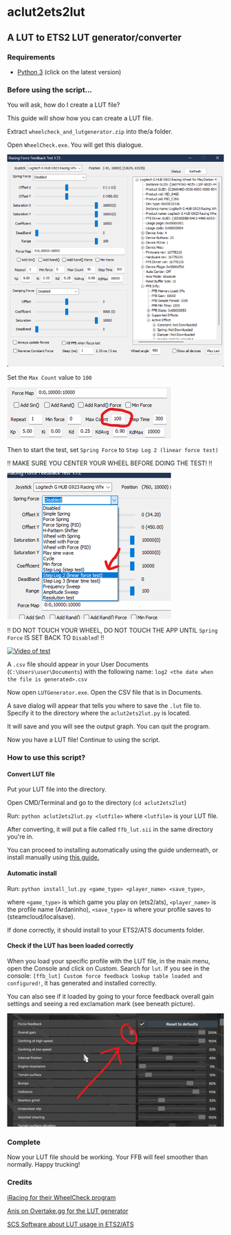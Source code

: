 # aclut2ets2lut
## A LUT to ETS2 LUT generator/converter
### Requirements
- [Python 3](https://www.python.org/downloads/) (click on the latest version)
### Before using the script...
You will ask, how do I create a LUT file?

This guide will show how you can create a LUT file.

Extract `wheelcheck_and_lutgenerator.zip` into the/a folder.

Open `WheelCheck.exe`. You will get this dialogue.

![WheelCheck dialogue](https://github.com/Ardaninho/aclut2ets2lut/blob/main/res/wheelcheckdialog.png?raw=true)

Set the `Max Count` value to `100`

![Max Count](https://github.com/Ardaninho/aclut2ets2lut/blob/main/res/maxforce.png?raw=true)

Then to start the test, set `Spring Force` to `Step Log 2 (linear force test)`

!! MAKE SURE YOU CENTER YOUR WHEEL BEFORE DOING THE TEST! !!

![Step Log Test](https://github.com/Ardaninho/aclut2ets2lut/blob/main/res/test%20steplog.png?raw=true)

!! DO NOT TOUCH YOUR WHEEL, DO NOT TOUCH THE APP UNTIL `Spring Force` IS SET BACK TO `Disabled`! !!

[![Video of test](https://img.youtube.com/vi/BpOuInXHJP0/0.jpg)](https://www.youtube.com/watch?v=BpOuInXHJP0)

A `.csv` file should appear in your User Documents (`C:\Users\user\Documents`) with the following name: `log2 <the date when the file is generated>.csv`

Now open `LUTGenerator.exe`. Open the CSV file that is in Documents.

A save dialog will appear that tells you where to save the `.lut` file to. Specify it to the directory where the `aclut2ets2lut.py` is located.

It will save and you will see the output graph. You can quit the program.

Now you have a LUT file! Continue to using the script.
### How to use this script?
#### Convert LUT file
Put your LUT file into the directory.

Open CMD/Terminal and go to the directory (`cd aclut2ets2lut`)

Run: `python aclut2ets2lut.py <lutfile>` where `<lutfile>` is your LUT file.

After converting, it will put a file called `ffb_lut.sii` in the same directory you're in.

You can proceed to installing automatically using the guide underneath, or install manually using [this guide.](https://modding.scssoft.com/wiki/Documentation/Engine/Advanced_input_configuration/Force_feedback_LUT#Usage)
#### Automatic install
Run: `python install_lut.py <game_type> <player_name> <save_type>`, 

where `<game_type>` is which game you play on (ets2/ats), `<player_name>` is the profile name (Ardaninho), `<save_type>` is where your profile saves to (steamcloud/localsave).

If done correctly, it should install to your ETS2/ATS documents folder.

#### Check if the LUT has been loaded correctly
When you load your specific profile with the LUT file, in the main menu, open the Console and click on Custom. Search for `lut`. If you see in the console: `[ffb_lut] Custom force feedback lookup table loaded and configured!`, it has generated and installed correctly. 

You can also see if it loaded by going to your force feedback overall gain settings and seeing a red exclamation mark (see beneath picture).

![Exclamation mark picture](https://github.com/Ardaninho/aclut2ets2lut/blob/main/res/exclmark.png?raw=true)
### Complete
Now your LUT file should be working. Your FFB will feel smoother than normally. Happy trucking!

### Credits
[iRacing for their WheelCheck program](https://www.iracing.com/)

[Anis on Overtake.gg for the LUT generator](https://www.overtake.gg/downloads/lut-generator-for-ac.9740/)

[SCS Software about LUT usage in ETS2/ATS](https://modding.scssoft.com/wiki/Documentation/Engine/Advanced_input_configuration/Force_feedback_LUT#Usage)
